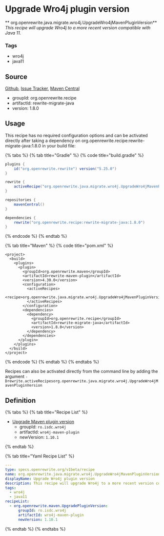 # Upgrade Wro4j plugin version

** org.openrewrite.java.migrate.wro4j.UpgradeWro4jMavenPluginVersion**
_This recipe will upgrade Wro4j to a more recent version compatible with Java 11._

### Tags

* wro4j
* java11

## Source

[Github](https://github.com/openrewrite/rewrite-migrate-java), [Issue Tracker](https://github.com/openrewrite/rewrite-migrate-java/issues), [Maven Central](https://search.maven.org/artifact/org.openrewrite.recipe/rewrite-migrate-java/1.8.0/jar)

* groupId: org.openrewrite.recipe
* artifactId: rewrite-migrate-java
* version: 1.8.0


## Usage

This recipe has no required configuration options and can be activated directly after taking a dependency on org.openrewrite.recipe:rewrite-migrate-java:1.8.0 in your build file:

{% tabs %}
{% tab title="Gradle" %}
{% code title="build.gradle" %}
```groovy
plugins {
    id("org.openrewrite.rewrite") version("5.25.0")
}

rewrite {
    activeRecipe("org.openrewrite.java.migrate.wro4j.UpgradeWro4jMavenPluginVersion")
}

repositories {
    mavenCentral()
}

dependencies {
    rewrite("org.openrewrite.recipe:rewrite-migrate-java:1.8.0")
}
```
{% endcode %}
{% endtab %}

{% tab title="Maven" %}
{% code title="pom.xml" %}
```markup
<project>
  <build>
    <plugins>
      <plugin>
        <groupId>org.openrewrite.maven</groupId>
        <artifactId>rewrite-maven-plugin</artifactId>
        <version>4.30.0</version>
        <configuration>
          <activeRecipes>
            <recipe>org.openrewrite.java.migrate.wro4j.UpgradeWro4jMavenPluginVersion</recipe>
          </activeRecipes>
        </configuration>
        <dependencies>
          <dependency>
            <groupId>org.openrewrite.recipe</groupId>
            <artifactId>rewrite-migrate-java</artifactId>
            <version>1.8.0</version>
          </dependency>
        </dependencies>
      </plugin>
    </plugins>
  </build>
</project>
```
{% endcode %}
{% endtab %}
{% endtabs %}

Recipes can also be activated directly from the command line by adding the argument `-Drewrite.activeRecipesorg.openrewrite.java.migrate.wro4j.UpgradeWro4jMavenPluginVersion`

## Definition

{% tabs %}
{% tab title="Recipe List" %}
* [Upgrade Maven plugin version](../../../maven/upgradepluginversion.md)
  * groupId: `ro.isdc.wro4j`
  * artifactId: `wro4j-maven-plugin`
  * newVersion: `1.10.1`

{% endtab %}

{% tab title="Yaml Recipe List" %}
```yaml
---
type: specs.openrewrite.org/v1beta/recipe
name: org.openrewrite.java.migrate.wro4j.UpgradeWro4jMavenPluginVersion
displayName: Upgrade Wro4j plugin version
description: This recipe will upgrade Wro4j to a more recent version compatible with Java 11.
tags:
  - wro4j
  - java11
recipeList:
  - org.openrewrite.maven.UpgradePluginVersion:
      groupId: ro.isdc.wro4j
      artifactId: wro4j-maven-plugin
      newVersion: 1.10.1

```
{% endtab %}
{% endtabs %}
